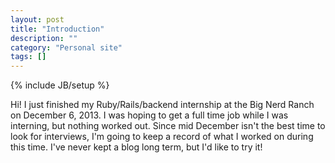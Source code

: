 ```yaml
---
layout: post
title: "Introduction"
description: ""
category: "Personal site"
tags: []
---
```

{% include JB/setup %}

Hi!  I just finished my Ruby/Rails/backend internship at the Big Nerd Ranch 
on December 6, 2013. I was hoping to get a full time job while I was interning, but 
nothing worked out.  Since mid December isn't the best time to look for interviews,
I'm going to keep a record of what I worked on during this time. I've never kept a 
blog long term, but I'd like to try it!
